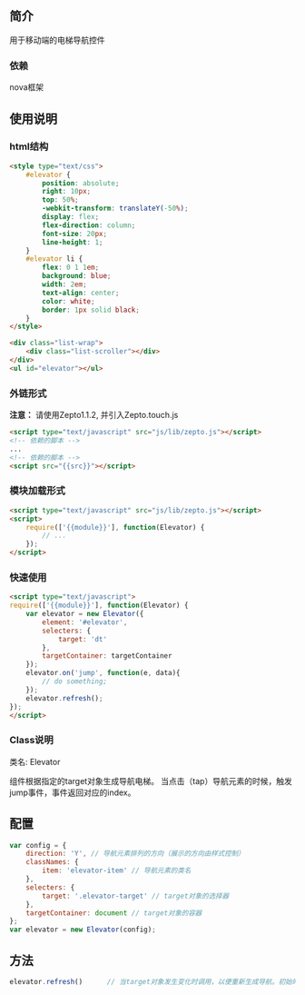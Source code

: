 ## 简介

用于移动端的电梯导航控件

### 依赖

nova框架

## 使用说明

### html结构

```html
<style type="text/css">
	#elevator {
		position: absolute;
		right: 10px;
		top: 50%;
		-webkit-transform: translateY(-50%);
		display: flex;
		flex-direction: column;
		font-size: 20px;
		line-height: 1;
	}
	#elevator li {
		flex: 0 1 1em;
		background: blue;
		width: 2em;
		text-align: center;
		color: white;
		border: 1px solid black;
	}
</style>

<div class="list-wrap">
	<div class="list-scroller"></div>
</div>
<ul id="elevator"></ul>
```

### 外链形式

**注意：** 请使用Zepto1.1.2, 并引入Zepto.touch.js
```html
<script type="text/javascript" src="js/lib/zepto.js"></script>
<!-- 依赖的脚本 -->
...
<!-- 依赖的脚本 -->
<script src="{{src}}"></script>
```

### 模块加载形式

```html
<script type="text/javascript" src="js/lib/zepto.js"></script>
<script>
    require(['{{module}}'], function(Elevator) {
        // ...
    });
</script>
```


### 快速使用

```html
<script type="text/javascript">
require(['{{module}}'], function(Elevator) {
	var elevator = new Elevator({
		element: '#elevator',
		selecters: {
			target: 'dt'
		},
		targetContainer: targetContainer
	});
	elevator.on('jump', function(e, data){
		// do something;
	});
	elevator.refresh();
});
</script>
```

### Class说明

类名: Elevator

组件根据指定的target对象生成导航电梯。
当点击（tap）导航元素的时候，触发jump事件，事件返回对应的index。

## 配置

```js
var config = {
	direction: 'Y', // 导航元素排列的方向（展示的方向由样式控制）
	classNames: {
		item: 'elevator-item' // 导航元素的类名
	},
	selecters: {
		target: '.elevator-target' // target对象的选择器
	},
	targetContainer: document // target对象的容器
};
var elevator = new Elevator(config);
```

## 方法

```js
elevator.refresh()		// 当target对象发生变化时调用，以便重新生成导航。初始时需调用一次。

```
